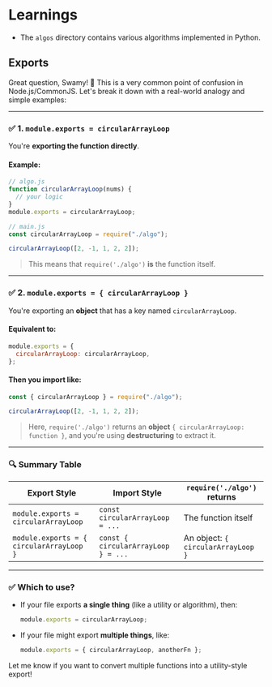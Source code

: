 # Learnings

- The `algos` directory contains various algorithms implemented in Python.

## Exports

Great question, Swamy! 🙌 This is a very common point of confusion in Node.js/CommonJS. Let's break it down with a real-world analogy and simple examples:

---

### ✅ 1. `module.exports = circularArrayLoop`

You're **exporting the function directly**.

#### Example:

```js
// algo.js
function circularArrayLoop(nums) {
  // your logic
}
module.exports = circularArrayLoop;
```

```js
// main.js
const circularArrayLoop = require("./algo");

circularArrayLoop([2, -1, 1, 2, 2]);
```

> This means that `require('./algo')` **is** the function itself.

---

### ✅ 2. `module.exports = { circularArrayLoop }`

You're exporting an **object** that has a key named `circularArrayLoop`.

#### Equivalent to:

```js
module.exports = {
  circularArrayLoop: circularArrayLoop,
};
```

#### Then you import like:

```js
const { circularArrayLoop } = require("./algo");

circularArrayLoop([2, -1, 1, 2, 2]);
```

> Here, `require('./algo')` returns an **object** `{ circularArrayLoop: function }`, and you're using **destructuring** to extract it.

---

### 🔍 Summary Table

| Export Style                             | Import Style                        | `require('./algo')` returns        |
| ---------------------------------------- | ----------------------------------- | ---------------------------------- |
| `module.exports = circularArrayLoop`     | `const circularArrayLoop = ...`     | The function itself                |
| `module.exports = { circularArrayLoop }` | `const { circularArrayLoop } = ...` | An object: `{ circularArrayLoop }` |

---

### ✅ Which to use?

- If your file exports **a single thing** (like a utility or algorithm), then:

  ```js
  module.exports = circularArrayLoop;
  ```

- If your file might export **multiple things**, like:
  ```js
  module.exports = { circularArrayLoop, anotherFn };
  ```

Let me know if you want to convert multiple functions into a utility-style export!

